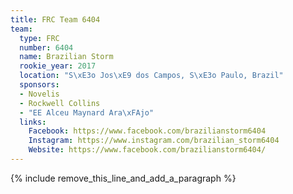 ```yaml
---
title: FRC Team 6404
team:
  type: FRC
  number: 6404
  name: Brazilian Storm
  rookie_year: 2017
  location: "S\xE3o Jos\xE9 dos Campos, S\xE3o Paulo, Brazil"
  sponsors:
  - Novelis
  - Rockwell Collins
  - "EE Alceu Maynard Ara\xFAjo"
  links:
    Facebook: https://www.facebook.com/brazilianstorm6404
    Instagram: https://www.instagram.com/brazilian_storm6404
    Website: https://www.facebook.com/brazilianstorm6404/
---
```


{% include remove_this_line_and_add_a_paragraph %}